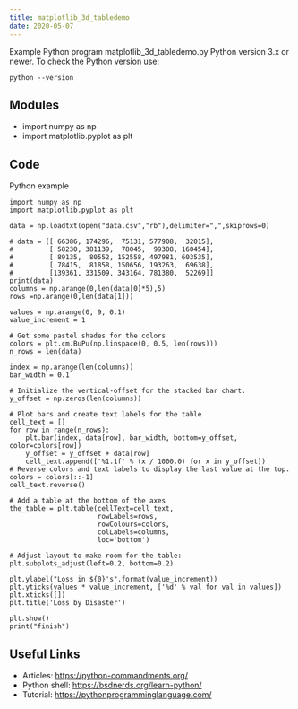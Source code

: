 ```yaml
---
title: matplotlib_3d_tabledemo
date: 2020-05-07
---
```

Example Python program matplotlib_3d_tabledemo.py
Python version 3.x or newer.
To check the Python version use:

    python --version

## Modules

* import numpy as np
* import matplotlib.pyplot as plt

## Code

Python example

    import numpy as np
    import matplotlib.pyplot as plt
    
    data = np.loadtxt(open("data.csv","rb"),delimiter=",",skiprows=0)
    
    # data = [[ 66386, 174296,  75131, 577908,  32015],
    #         [ 58230, 381139,  78045,  99308, 160454],
    #         [ 89135,  80552, 152558, 497981, 603535],
    #         [ 78415,  81858, 150656, 193263,  69638],
    #         [139361, 331509, 343164, 781380,  52269]]
    print(data)
    columns = np.arange(0,len(data[0]*5),5)
    rows =np.arange(0,len(data[1]))
    
    values = np.arange(0, 9, 0.1)
    value_increment = 1
    
    # Get some pastel shades for the colors
    colors = plt.cm.BuPu(np.linspace(0, 0.5, len(rows)))
    n_rows = len(data)
    
    index = np.arange(len(columns))
    bar_width = 0.1
    
    # Initialize the vertical-offset for the stacked bar chart.
    y_offset = np.zeros(len(columns))
    
    # Plot bars and create text labels for the table
    cell_text = []
    for row in range(n_rows):
        plt.bar(index, data[row], bar_width, bottom=y_offset, color=colors[row])
        y_offset = y_offset + data[row]
        cell_text.append(['%1.1f' % (x / 1000.0) for x in y_offset])
    # Reverse colors and text labels to display the last value at the top.
    colors = colors[::-1]
    cell_text.reverse()
    
    # Add a table at the bottom of the axes
    the_table = plt.table(cellText=cell_text,
                          rowLabels=rows,
                          rowColours=colors,
                          colLabels=columns,
                          loc='bottom')
    
    # Adjust layout to make room for the table:
    plt.subplots_adjust(left=0.2, bottom=0.2)
    
    plt.ylabel("Loss in ${0}'s".format(value_increment))
    plt.yticks(values * value_increment, ['%d' % val for val in values])
    plt.xticks([])
    plt.title('Loss by Disaster')
    
    plt.show()
    print("finish")

## Useful Links

- Articles: https://python-commandments.org/
- Python shell: https://bsdnerds.org/learn-python/
- Tutorial: https://pythonprogramminglanguage.com/
